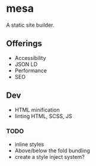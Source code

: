 # mesa
A static site builder.

## Offerings
* Accessibility
* JSON LD
* Performance
* SEO

## Dev
* HTML minification
* linting HTML, SCSS, JS

### TODO
* inline styles
* Above/below the fold bundling
* create a style inject system?
